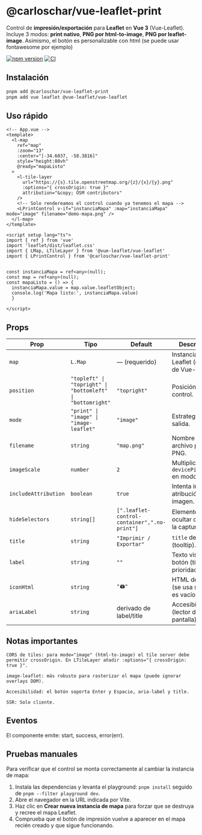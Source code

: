 # @carloschar/vue-leaflet-print

Control de **impresión/exportación** para **Leaflet** en **Vue 3** (Vue-Leaflet).  
Incluye 3 modos: **print nativo**, **PNG por html-to-image**, **PNG por leaflet-image**.
Asimismo, el botón es personalizable con html (se puede usar fontawesome por ejemplo)

[![npm version](https://img.shields.io/npm/v/@carloschar/vue-leaflet-print.svg)](https://www.npmjs.com/package/@carloschar/vue-leaflet-print)
[![CI](https://github.com/carlosign/vue-leaflet-print/actions/workflows/ci.yml/badge.svg)](https://github.com/carlosign/vue-leaflet-print/actions/workflows/ci.yml)

## Instalación

```bash
pnpm add @carloschar/vue-leaflet-print
pnpm add vue leaflet @vue-leaflet/vue-leaflet
```

## Uso rápido

```vue
<!-- App.vue -->
<template>
  <l-map
    ref="map"
    :zoom="13"
    :center="[-34.6037, -58.3816]"
    style="height:80vh"
    @ready="mapaListo"
  >
    <l-tile-layer
      url="https://{s}.tile.openstreetmap.org/{z}/{x}/{y}.png"
      :options="{ crossOrigin: true }"
      attribution="&copy; OSM contributors"
    />
    <!-- Solo rendereamos el control cuando ya tenemos el mapa -->
    <LPrintControl v-if="instanciaMapa" :map="instanciaMapa" mode="image" filename="demo-mapa.png" />
  </l-map>
</template>

<script setup lang="ts">
import { ref } from 'vue'
import 'leaflet/dist/leaflet.css'
import { LMap, LTileLayer } from '@vue-leaflet/vue-leaflet'
import { LPrintControl } from '@carloschar/vue-leaflet-print'


const instanciaMapa = ref<any>(null);
const map = ref<any>(null);
const mapaListo = () => {
  instanciaMapa.value = map.value.leafletObject;
  console.log('Mapa listo:', instanciaMapa.value)
  }

</script>
```

## Props
| Prop                 | Tipo                                                       | Default                                      | Descripción                                          |
| -------------------- | ---------------------------------------------------------- | -------------------------------------------- | ---------------------------------------------------- |
| `map`                | `L.Map`                                                    | — (requerido)                                | Instancia real de Leaflet (`@ready` de Vue-Leaflet). |
| `position`           | `"topleft" \| "topright" \| "bottomleft" \| "bottomright"` | `"topright"`                                 | Posición del control.                                |
| `mode`               | `"print" \| "image" \| "image-leaflet"`                    | `"image"`                                    | Estrategia de salida.                                |
| `filename`           | `string`                                                   | `"map.png"`                                  | Nombre de archivo para PNG.                          |
| `imageScale`         | `number`                                                   | `2`                                          | Multiplica `devicePixelRatio` en modo `image`.       |
| `includeAttribution` | `boolean`                                                  | `true`                                       | Intenta incluir atribución en la imagen.             |
| `hideSelectors`      | `string[]`                                                 | `[".leaflet-control-container",".no-print"]` | Elementos a ocultar durante la captura.              |
| `title`              | `string`                                                   | `"Imprimir / Exportar"`                      | `title` del botón (tooltip).                         |
| `label`              | `string`                                                   | `""`                                         | Texto visible del botón (tiene prioridad).           |
| `iconHtml`           | `string`                                                   | `"🖨️"`                                      | HTML del ícono (se usa si `label` es vacío).         |
| `ariaLabel`          | `string`                                                   | derivado de label/title                      | Accesibilidad (lector de pantalla).                  |

## Notas importantes
    CORS de tiles: para mode="image" (html-to-image) el tile server debe permitir crossOrigin. En LTileLayer añadir :options="{ crossOrigin: true }".

    image-leaflet: más robusto para rasterizar el mapa (puede ignorar overlays DOM).

    Accesibilidad: el botón soporta Enter y Espacio, aria-label y title.

    SSR: Solo cliente.

## Eventos

El componente emite: start, success, error(err).

## Pruebas manuales

Para verificar que el control se monta correctamente al cambiar la instancia de mapa:

1. Instala las dependencias y levanta el playground: `pnpm install` seguido de `pnpm --filter playground dev`.
2. Abre el navegador en la URL indicada por Vite.
3. Haz clic en **Crear nueva instancia de mapa** para forzar que se destruya y recree el mapa Leaflet.
4. Comprueba que el botón de impresión vuelve a aparecer en el mapa recién creado y que sigue funcionando.
